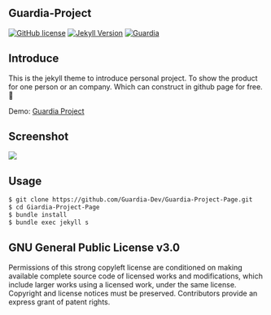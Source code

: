 ## Guardia-Project

[![GitHub license](https://img.shields.io/badge/license-AGPL-blue.svg)](https://raw.githubusercontent.com/Guardia-Dev/Guardia-Project-Page/master/LICENSE)
[![Jekyll Version](https://img.shields.io/badge/jekyll-2.5.3-red.svg)](https://jekyllrb.com/)
[![Guardia](https://img.shields.io/badge/%F0%9F%8D%89%20Guardia%20-Component-orange.svg)](http://desgard.com/)

## Introduce

This is the jekyll theme to introduce personal project. To show the product for one person or an company. Which can construct in github page for free. 🎈

Demo: [Guardia Project](http://project.desgard.com/)

## Screenshot

![](http://i2.bvimg.com/600799/38018bfb463acbe4.png)

## Usage

```bash
$ git clone https://github.com/Guardia-Dev/Guardia-Project-Page.git
$ cd Giardia-Project-Page
$ bundle install
$ bundle exec jekyll s
```

## GNU General Public License v3.0

Permissions of this strong copyleft license are conditioned on making available complete source code of licensed works and modifications, which include larger works using a licensed work, under the same license. Copyright and license notices must be preserved. Contributors provide an express grant of patent rights.
